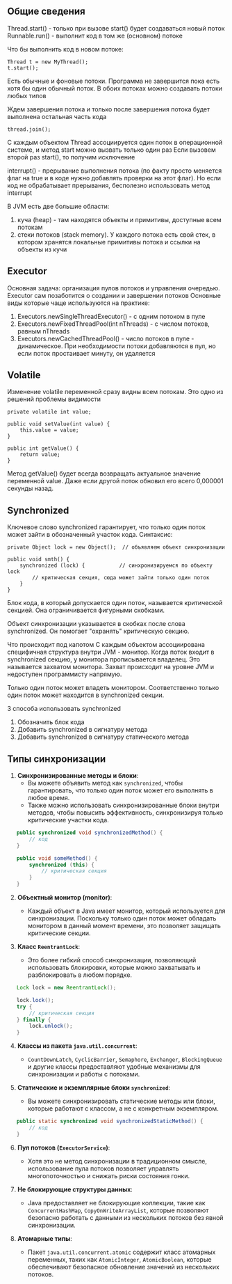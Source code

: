 ## Общие сведения 

Thread.start() - только при вызове start() будет создаваться новый поток
Runnable.run() - выполнит код в том же (основном) потоке

Что бы выполнить код в новом потоке:
```
Thread t = new MyThread();
t.start();
```

Есть обычные и фоновые потоки. Программа не завершится пока есть хотя бы один обычный поток. 
В обоих потоках можно создавать потоки любых типов

Ждем завершения потока и только после завершения потока будет выполнена остальная часть кода
```
thread.join();
```

С каждым объектом Thread ассоциируется один поток в операционной системе, и метод start можно вызвать только один раз
Если вызовем второй раз start(), то получим исключение

interrupt() - прерывание выполнения потока (по факту просто меняется флаг на true и в коде нужно добавлять проверки на этот флаг).
Но если код не обрабатывает прерывания, бесполезно использовать метод interrupt

В JVM есть две большие области:
1. куча (heap) - там находятся объекты и примитивы, доступные всем потокам
2. стеки потоков (stack memory). У каждого потока есть свой стек, в котором хранятся локальные примитивы потока и ссылки на объекты из кучи

## Executor
Основная задача: организация пулов потоков и управления очередью. Executor сам позаботится о создании и завершении потоков
Основные виды которые чаще используются на практике:
1. Executors.newSingleThreadExecutor() - с одним потоком в пуле
2. Executors.newFixedThreadPool(int nThreads) - с числом потоков, равным nThreads
3. Executors.newCachedThreadPool() - число потоков в пуле - динамическое. При необходимости потоки добавляются в пул, но если поток простаивает минуту, он удаляется

## Volatile
Изменение volatile переменной сразу видны всем потокам. Это одно из решений проблемы видимости
```
private volatile int value;

public void setValue(int value) {
    this.value = value;
}

public int getValue() {
    return value;
}
```
Метод getValue() будет всегда возвращать актуальное значение переменной value. Даже если другой поток обновил его всего 0,000001 секунды назад.

## Synchronized
Ключевое слово synchronized гарантирует, что только один поток может зайти в обозначенный участок кода. Синтаксис:

```
private Object lock = new Object();  // объявляем объект синхронизации

public void smth() {
    synchronized (lock) {           // синхронизируемся по объекту lock        
        // критическая секция, сюда может зайти только один поток
    }           
}
```
Блок кода, в который допускается один поток, называется критической секцией. Она ограничивается фигурными скобками.

Объект синхронизации указывается в скобках после слова synchronized. Он помогает "охранять" критическую секцию.

Что происходит под капотом
С каждым объектом ассоциирована специфичная структура внутри JVM - монитор. Когда поток входит в synchronized секцию, у монитора прописывается владелец. Это называется захватом монитора. Захват происходит на уровне JVM и недоступен программисту напрямую.

Только один поток может владеть монитором. Соответственно только один поток может находится в synchronized секции.

3 способа использовать synchronized
1. Обозначить блок кода
2. Добавить synchronized в сигнатуру метода
3. Добавить synchronized в сигнатуру статического метода


## Типы синхронизации
1. **Синхронизированные методы и блоки**:
    - Вы можете объявить метод как `synchronized`, чтобы гарантировать, что только один поток может его выполнять в любое время.
    - Также можно использовать синхронизированные блоки внутри методов, чтобы повысить эффективность, синхронизируя только критические участки кода.

```java
   public synchronized void synchronizedMethod() {
       // код
   }

   public void someMethod() {
       synchronized (this) {
           // критическая секция
       }
   }
```

2. **Объектный монитор (monitor)**:
    - Каждый объект в Java имеет монитор, который используется для синхронизации. Поскольку только один поток может обладать монитором в данный момент времени, это позволяет защищать критические секции.

3. **Класс `ReentrantLock`**:
    - Это более гибкий способ синхронизации, позволяющий использовать блокировки, которые можно захватывать и разблокировать в любом порядке.

```java
   Lock lock = new ReentrantLock();

   lock.lock();
   try {
       // критическая секция
   } finally {
       lock.unlock();
   }
```

4. **Классы из пакета `java.util.concurrent`**:
    - `CountDownLatch`, `CyclicBarrier`, `Semaphore`, `Exchanger`, `BlockingQueue` и другие классы предоставляют удобные механизмы для синхронизации и работы с потоками.

5. **Статические и экземплярные блоки `synchronized`**:
    - Вы можете синхронизировать статические методы или блоки, которые работают с классом, а не с конкретным экземпляром.

```java
   public static synchronized void synchronizedStaticMethod() {
       // код
   }
```

6. **Пул потоков (`ExecutorService`)**:
    - Хотя это не метод синхронизации в традиционном смысле, использование пула потоков позволяет управлять многопоточностью и снижать риски состояния гонки.

7. **Не блокирующие структуры данных**:
    - Java предоставляет не блокирующие коллекции, такие как `ConcurrentHashMap`, `CopyOnWriteArrayList`, которые позволяют безопасно работать с данными из нескольких потоков без явной синхронизации.

8. **Атомарные типы**:
    - Пакет `java.util.concurrent.atomic` содержит класс атомарных переменных, таких как `AtomicInteger`, `AtomicBoolean`, которые обеспечивают безопасное обновление значений из нескольких потоков.